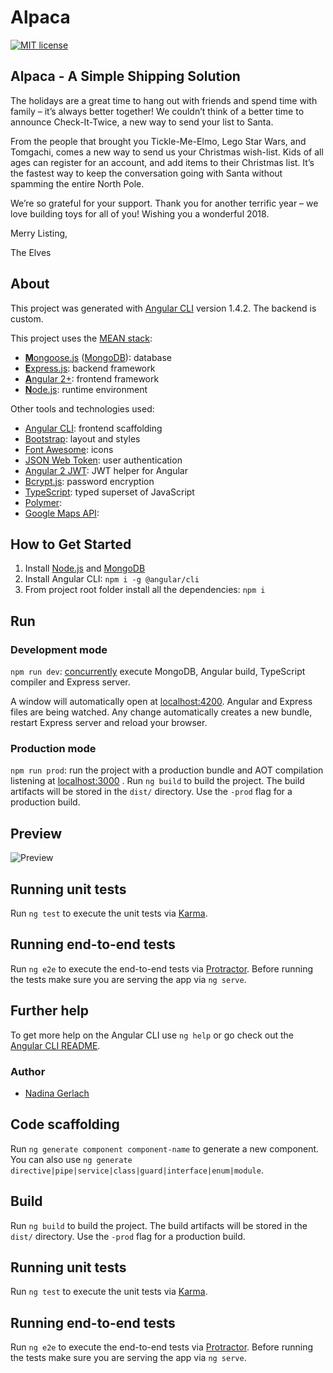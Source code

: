 # Alpaca
[![MIT license](http://img.shields.io/badge/license-MIT-lightgrey.svg)](http://opensource.org/licenses/MIT)
## Alpaca - A Simple Shipping Solution ##
The  holidays are a great time to hang out with friends and spend time with family – it’s always better together! We couldn’t think of a better time to announce Check-It-Twice, a new way to send your list to Santa.

From the people that brought you Tickle-Me-Elmo, Lego Star Wars, and Tomgachi, comes a new way to send us your Christmas wish-list. Kids of all ages can register for an account, and add items to their Christmas list. It’s the fastest way to keep the conversation going with Santa without spamming the entire North Pole. 

We’re so grateful for your support. Thank you for another terrific year – we love building toys for all of you! Wishing you a wonderful 2018.

Merry Listing,

The Elves

## About ##

This project was generated with [Angular CLI](https://github.com/angular/angular-cli) version 1.4.2. The backend is custom.

This project uses the [MEAN stack](https://en.wikipedia.org/wiki/MEAN_(software_bundle)):
* [**M**ongoose.js](http://www.mongoosejs.com) ([MongoDB](https://www.mongodb.com)): database
* [**E**xpress.js](http://expressjs.com): backend framework
* [**A**ngular 2+](https://angular.io): frontend framework
* [**N**ode.js](https://nodejs.org): runtime environment

Other tools and technologies used:
* [Angular CLI](https://cli.angular.io): frontend scaffolding
* [Bootstrap](http://www.getbootstrap.com): layout and styles
* [Font Awesome](http://fontawesome.io): icons
* [JSON Web Token](https://jwt.io): user authentication
* [Angular 2 JWT](https://github.com/auth0/angular2-jwt): JWT helper for Angular
* [Bcrypt.js](https://github.com/dcodeIO/bcrypt.js): password encryption
* [TypeScript](https://www.typescriptlang.org): typed superset of JavaScript
* [Polymer](https://www.polymer-project.org): 
* [Google Maps API](https://developers.google.com/maps/): 

## How to Get Started ##
1. Install [Node.js](https://nodejs.org) and [MongoDB](https://www.mongodb.com)
2. Install Angular CLI: `npm i -g @angular/cli`
3. From project root folder install all the dependencies: `npm i`

## Run
### Development mode
`npm run dev`: [concurrently](https://github.com/kimmobrunfeldt/concurrently) execute MongoDB, Angular build, TypeScript compiler and Express server.

A window will automatically open at [localhost:4200](http://localhost:4200). Angular and Express files are being watched. Any change automatically creates a new bundle, restart Express server and reload your browser.

### Production mode
`npm run prod`: run the project with a production bundle and AOT compilation listening at [localhost:3000](http://localhost:3000) . 
Run `ng build` to build the project. The build artifacts will be stored in the `dist/` directory. Use the `-prod` flag for a production build.

## Preview
![Preview](LINK)

## Running unit tests

Run `ng test` to execute the unit tests via [Karma](https://karma-runner.github.io).

## Running end-to-end tests

Run `ng e2e` to execute the end-to-end tests via [Protractor](http://www.protractortest.org/).
Before running the tests make sure you are serving the app via `ng serve`.

## Further help

To get more help on the Angular CLI use `ng help` or go check out the [Angular CLI README](https://github.com/angular/angular-cli/blob/master/README.md).

### Author
* [Nadina Gerlach](https://github.com/nadinagerlach)

## Code scaffolding

Run `ng generate component component-name` to generate a new component. You can also use `ng generate directive|pipe|service|class|guard|interface|enum|module`.

## Build

Run `ng build` to build the project. The build artifacts will be stored in the `dist/` directory. Use the `-prod` flag for a production build.

## Running unit tests

Run `ng test` to execute the unit tests via [Karma](https://karma-runner.github.io).

## Running end-to-end tests

Run `ng e2e` to execute the end-to-end tests via [Protractor](http://www.protractortest.org/).
Before running the tests make sure you are serving the app via `ng serve`.

